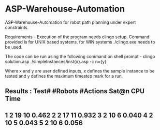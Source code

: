 # ASP-Warehouse-Automation
ASP-Warehouse-Automation for robot path planning under expert constraints.

Requirements - 
Execution of the program needs clingo setup.
Command provided is for UNIX based systems, 
for WIN systems ./clingo.exe needs to be used.

The code can be run using the following command on shell prompt - 
clingo solution.asp ./simpleInstances/inst{x}.asp -c n={y}

Where x and y are user defined inputs, x defines the sample instance to be tested and y defines the maximum timestep mark for a run.

Results : 
Test# #Robots #Actions Sat@n CPU Time
--------------------------------------
  1      2 	19 	10 	0.462
  2 	 2 	17 	11 	0.932
  3 	 2 	10 	6 	0.040
  4 	 2 	10 	5 	0.043
  5 	 2 	10 	6 	0.056
--------------------------------------
